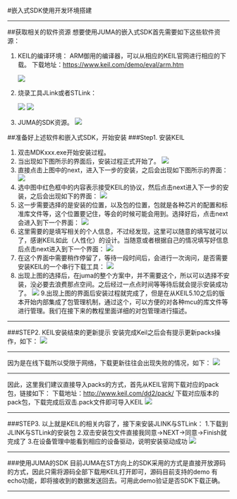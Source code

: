 #嵌入式SDK使用开发环境搭建

***

##获取相关的软件资源
想要使用JUMA的嵌入式SDK首先需要如下这些软件资源：

1. KEIL的编译环境：
	ARM御用的编译器，可以从相应的KEIL官网进行相应的下载。
	下载地址：https://www.keil.com/demo/eval/arm.htm	
	
	![](http://i.imgur.com/s3ims4R.png)

2.	烧录工具JLink或者STLink：
	
	![](http://i.imgur.com/2Igjd8B.png)
	![](http://i.imgur.com/dhwS32j.png)
3. JUMA的SDK资源。
	![](http://i.imgur.com/qSHMTJ3.png)

##准备好上述软件和嵌入式SDK，开始安装
###Step1. 安装KEIL

1. 双击MDKxxx.exe开始安装过程。
2. 当出现如下图所示的界面后，安装过程正式开始了。
![](http://i.imgur.com/nntbc8k.png)
3. 直接点击上图中的next，进入下一步的安装，之后会出现如下图所示的界面：
![](http://i.imgur.com/dn7D1fk.png)
4. 选中图中红色框中的内容表示接受KEIL的协议，然后点击next进入下一步的安装，之后会出现如下的界面：
![](http://i.imgur.com/O2pZKhg.png)
5. 这一步需要选择的是安装的位置，以及包的位置，包就是各种芯片的配置和标准库文件等，这个位置要记住，等会的时候可能会用到。选择好后，点击next会进入到下一个界面：
![](http://i.imgur.com/wriW8Pz.png)
6. 这里需要的是填写相关的个人信息，不过经发现，这里可以随意的填写就可以了，感谢KEIL如此（人性化）的设计。当随意或者根据自己的情况填写好信息后点击next进入到下一个界面：
![](http://i.imgur.com/2VQpmfJ.png)
7. 在这个界面中需要稍作停留了，等待一段时间后，会进行一次询问，是否需要安装KEIL的一个串行下载工具：
![](http://i.imgur.com/yDZyxcI.png)
8. 出现上图的选择后，在juma的整个方案中，并不需要这个，所以可以选择不安装，没必要去浪费那点空间。之后经过一点点时间等等待后就会提示安装成功了。
![](http://i.imgur.com/7fSRWxp.png)
9.出现上图的界面后安装过程就完成了，但是在从KEIL5.10之后的版本开始内部集成了包管理机制，通过这个，可以方便的对各种mcu的库文件等进行管理。我们在接下来的教程里面详细的对包管理进行描述。
***
###STEP2. KEIL安装结束的更新提示
安装完成Keil之后会有提示更新packs操作，如下：
![](http://i.imgur.com/NKtq09v.png)
***
因为是在线下载所以受限于网络，下载更新往往会出现失败的情况，如下：
![](http://i.imgur.com/lJdlZsZ.png)
***
因此，这里我们建议直接导入packs的方式，首先从KEIL官网下载对应的pack包，链接如下：
下载地址：http://www.keil.com/dd2/pack/
下载对应版本的pack包，下载完成后双击.pack文件即可导入KEIL
![](http://i.imgur.com/7ncYEEn.png)
***
###STEP3. 以上就是KEIL的相关内容了，接下来安装JLINK与STLink：
1.下载到JLINK与STLink的安装包
2.双击安装包文件直接我同意->NEXT->同意->Finish就完成了
3.在设备管理中能看到相应的设备驱动，说明安装驱动成功
![](http://i.imgur.com/dCQmtrw.png)
***
###使用JUMA的SDK
目前JUMA在ST方向上的SDK采用的方式是直接开放源码的方式，因此只需将源码全部下载用KEIL打开即可，源码目前支持的demo
有echo功能，即将接收到的数据发送回去。可用此demo验证是否SDK下载正确。
***

